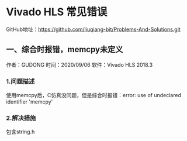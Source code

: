 # Vivado HLS 常见错误

GitHub地址：https://github.com/liuqiang-bit/Problems-And-Solutions.git

## 一、综合时报错，memcpy未定义

作者：GUDONG		时间：2020/09/06		软件：Vivado HLS 2018.3

### 1.问题描述

使用memcpy后，C仿真没问题，但是综合时报错：error: use of undeclared identifier 'memcpy'

### 2.解决措施

包含string.h